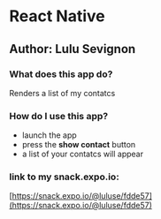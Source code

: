 # React Native 

## Author: Lulu Sevignon

### What does this app do?

Renders a list of my contatcs

### How do I use this app?

- launch the app
- press the **show contact** button
- a list of your contatcs will appear


### link to my snack.expo.io: 
[https://snack.expo.io/@luluse/fdde57](https://snack.expo.io/@luluse/fdde57)

